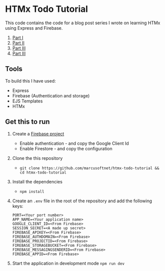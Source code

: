 # HTMx Todo Tutorial

This code contains the code for a blog post series I wrote on learning HTMx using Express and Firebase.

1. [Part I](https://www.marcusoft.net/2025/01/htmx-todo-tutorial.html)
1. [Part II](https://www.marcusoft.net/2025/01/htmx-todo-tutorial-II.html)
1. [Part III](https://www.marcusoft.net/2025/01/htmx-todo-tutorial-III.html)
1. [Part III](https://www.marcusoft.net/2025/01/htmx-todo-tutorial-IV.html)

## Tools

To build this I have used:

* Express
* Firebase (Authentication and storage)
* EJS Templates
* HTMx

## Get this to run

1. Create a [Firebase project](https://console.firebase.google.com/)
    * Enable authentication - and copy the Google Client Id
    * Enable Firestore - and copy the configuration
1. Clone the this repository
    * `git clone https://github.com/marcusoftnet/htmx-todo-tutorial && cd htmx-todo-tutorial`
1. Install the dependencies
    * `npm install`
1. Create an `.env` file in the root of the repository and add the following keys:

    ```text
    PORT=<Your port number>
    APP_NAME=<Your application name>
    GOOGLE_CLIENT_ID=<From Firebase>
    SESSION_SECRET=<A made up secret>
    FIREBASE_APIKEY=<From Firebase>
    FIREBASE_AUTHDOMAIN=<From Firebase>
    FIREBASE_PROJECTID=<From Firebase>
    FIREBASE_STORAGEBUCKET=<From Firebase>
    FIREBASE_MESSAGINGSENDERID=<From Firebase>
    FIREBASE_APPID=<From Firebase>
    ```

1. Start the application in development mode `npm run dev`

